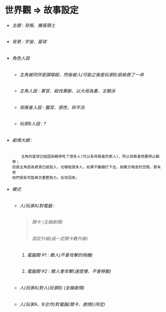 # 世界觀 => 故事設定

* ###### 主題 : 背叛、擴張領土

* ###### 背景 : 宇宙、星球

* ###### 角色人設
    * ###### 主角被同伴密謀暗殺，然後被人(可能之後是玩家B)偷偷救了一命
    * ###### 主角人設 : 軍官、殺伐果斷、以大局為重、主戰派
    * ###### 背叛者人設 : 醫官、感性、和平派
    * ###### 玩家B人設 : ?

* ###### 劇情大綱 : 
    ```
        主角的星球已經因為戰爭死了很多人(可以有背叛者的家人)，所以背叛者想要停止戰爭；
    但是主角認為資源已經投入，也犧牲很多人，如果不繼續打下去，給敵方喘息的空間，那未來
    他們很有可能再次重整勢力，反攻回來。
    ```


* ###### 模式
    * ###### 人(玩家A)對電腦 : 
       > ###### 關卡 (主線劇情)
       > ###### 固定升級(過一定關卡數升級)
       1. ###### 電腦關卡1 : 敵人(不會攻擊的飛機)
       2. ###### 電腦關卡2 : 敵人會攻擊(速度慢、不會移動)


    * ###### 人(玩家A)對人(玩家B) (支線劇情)

    * ###### 人(玩家A、B合作)對電腦(關卡、劇情)(待定)
